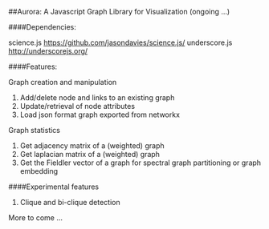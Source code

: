 ##Aurora: A Javascript Graph Library for Visualization (ongoing ...)

####Dependencies: 

science.js https://github.com/jasondavies/science.js/
underscore.js http://underscorejs.org/

####Features:

Graph creation and manipulation

1. Add/delete node and links to an existing graph
2. Update/retrieval of node attributes
3. Load json format graph exported from networkx


Graph statistics

1. Get adjacency matrix of a (weighted) graph
2. Get laplacian matrix of a (weighted) graph
3. Get the Fieldler vector of a graph for spectral graph partitioning or graph embedding


####Experimental features

1. Clique and bi-clique detection


More to come ...

